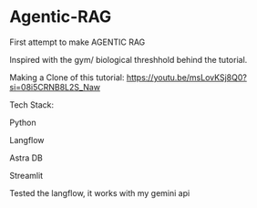 # Agentic-RAG
First attempt to make AGENTIC RAG

Inspired with the gym/ biological threshhold behind the tutorial.

Making a Clone of this tutorial: https://youtu.be/msLovKSj8Q0?si=08i5CRNB8L2S_Naw

Tech Stack:

Python

Langflow

Astra DB

Streamlit

Tested the langflow, it works with my gemini api
